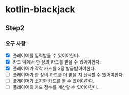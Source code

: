 # kotlin-blackjack

## Step2

### 요구 사항
- [x] 플레이어를 입력받을 수 있어야한다.
- [x] 카드 덱에서 한 장의 카드를 받을 수 있어야한다.
- [x] 플레이어가 각각 카드를 2장 발급받아야한다.
- [ ] 플레이어가 한 장의 카드를 더 받을 지 선택할 수 있어야한다.
- [ ] 플레이어가 소지한 카드를 볼 수 있어야한다.
- [ ] 플레이어의 카드 점수를 계산할 수 있어야한다.

